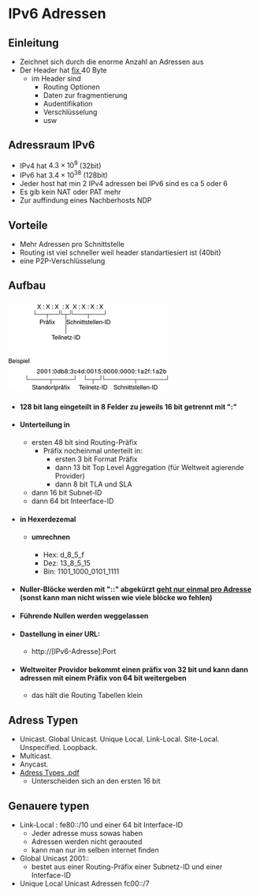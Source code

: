 # IPv6 Adressen

## Einleitung

- Zeichnet sich durch die enorme Anzahl an Adressen aus
- Der Header hat <u> fix </u> 40 Byte
  - im Header sind
    - Routing Optionen 
    - Daten zur fragmentierung
    - Audentifikation
    - Verschlüsselung
    - usw
  
## Adressraum IPv6

- IPv4 hat $4.3\times10^9$ (32bit)
- IPv6 hat $3.4\times10^{38}$ (128bit)
- Jeder host hat min 2 IPv4 adressen bei IPv6 sind es ca 5 oder 6
- Es gib kein NAT oder PAT mehr
- Zur auffindung eines Nachberhosts NDP

## Vorteile

- Mehr Adressen pro Schnittstelle
- Routing ist viel schneller weil header standartiesiert ist (40bit)
- eine P2P-Verschlüsselung
  
## Aufbau

### ![alt text](img/basic-IPv6-address.gif)

- #### 128 bit lang eingeteilt in 8 Felder zu jeweils 16 bit getrennt mit ":"

- #### Unterteilung in
  
  - ersten 48 bit sind Routing-Präfix
    - Präfix nocheinmal unterteilt in:
      - ersten 3 bit Format Präfix
      - dann 13 bit Top Level Aggregation (für Weltweit agierende Provider)
      - dann 8 bit TLA und SLA
  - dann 16 bit Subnet-ID
  - dann 64 bit Inteerface-ID

- #### in Hexerdezemal
  
  - #### umrechnen
  
    - Hex: d_8_5_f
    - Dez: 13_8_5_15
    - Bin: 1101_1000_0101_1111

- #### Nuller-Blöcke  werden mit "::" abgekürzt <u>geht nur einmal pro Adresse</u> (sonst kann man nicht wissen wie viele blöcke wo fehlen)

- #### Führende Nullen werden weggelassen
  
- #### Dastellung in einer URL:

  - http://[IPv6-Adresse]:Port

- #### Weltweiter Providor bekommt einen präfix von 32 bit und kann dann adressen mit einem Präfix von 64 bit weitergeben

  - das hält die Routing Tabellen klein

## Adress Typen

- Unicast. Global Unicast. Unique Local. Link-Local. Site-Local. Unspecified. Loopback.
- Multicast.
- Anycast.
- [Adress Types .pdf](https://www.ripe.net/media/documents/ipv6_reference_card.pdf)
  - Unterscheiden sich an den ersten 16 bit
## Genauere typen
- Link-Local : fe80::/10 und einer 64 bit Interface-ID 
  - Jeder adresse muss sowas haben
  - Adressen werden nicht geraouted
  - kann man nur im selben internet finden 
- Global Unicast 2001::
  - bestet aus einer Routing-Präfix einer Subnetz-ID und einer Interface-ID
- Unique Local Unicast Adressen fc00::/7